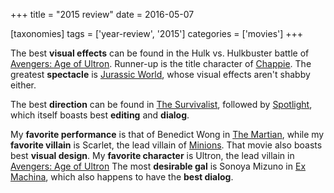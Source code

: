 +++
title = "2015 review"
date = 2016-05-07

[taxonomies]
tags = ['year-review', '2015']
categories = ['movies']
+++

The best **visual effects** can be found in the Hulk vs. Hulkbuster
battle of [Avengers: Age of Ultron]. Runner-up is the title character of
[Chappie]. The greatest **spectacle** is [Jurassic World], whose visual
effects aren\'t shabby either.

The best **direction** can be found in [The Survivalist], followed by
[Spotlight], which itself boasts best **editing** and **dialog**.

My **favorite performance** is that of Benedict Wong in [The Martian],
while my **favorite villain** is Scarlet, the lead villain of [Minions].
That movie also boasts best **visual design**. My **favorite character**
is Ultron, the lead villain in [Avengers: Age of Ultron] The most
**desirable gal** is Sonoya Mizuno in [Ex Machina], which also happens
to have the **best dialog**.

  [Avengers: Age of Ultron]: http://movies.tshepang.net/avengers-age-of-ultron
  [Chappie]: http://movies.tshepang.net/chappie
  [Jurassic World]: http://movies.tshepang.net/jurassic-world
  [The Survivalist]: http://movies.tshepang.net/the-survivalist
  [Spotlight]: http://movies.tshepang.net/spotlight
  [The Martian]: http://movies.tshepang.net/the-martian
  [Minions]: http://movies.tshepang.net/minions
  [Ex Machina]: http://movies.tshepang.net/ex-machina
